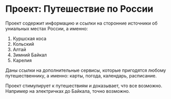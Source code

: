 # Проект: Путешествие по России

Проект содержит информацию и ссылки на сторонние источники об униальных местах России, а именно:
1. Куршская коса
2. Кольский
3. Алтай
4. Зимний Байкал
5. Карелия 

Даны ссылки на дополнительные сервисы, которые пригодятся любому путешественнику, а именно: карты, погода, календарь, расписание.

Проект стимулирует к путешествиям и доказывает, что все возможно. Например на электричках до Байкала, точно возможно.
